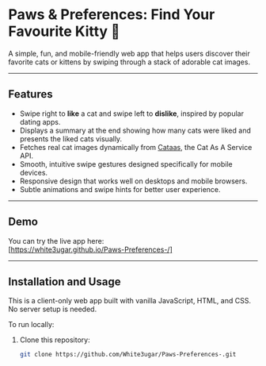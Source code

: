 # Paws & Preferences: Find Your Favourite Kitty 🐾

A simple, fun, and mobile-friendly web app that helps users discover their favorite cats or kittens by swiping through a stack of adorable cat images.

---

## Features

- Swipe right to **like** a cat and swipe left to **dislike**, inspired by popular dating apps.
- Displays a summary at the end showing how many cats were liked and presents the liked cats visually.
- Fetches real cat images dynamically from [Cataas](https://cataas.com/), the Cat As A Service API.
- Smooth, intuitive swipe gestures designed specifically for mobile devices.
- Responsive design that works well on desktops and mobile browsers.
- Subtle animations and swipe hints for better user experience.

---

## Demo

You can try the live app here:  
[https://white3ugar.github.io/Paws-Preferences-/]

---

## Installation and Usage

This is a client-only web app built with vanilla JavaScript, HTML, and CSS. No server setup is needed.

To run locally:

1. Clone this repository:
   ```bash
   git clone https://github.com/White3ugar/Paws-Preferences-.git

